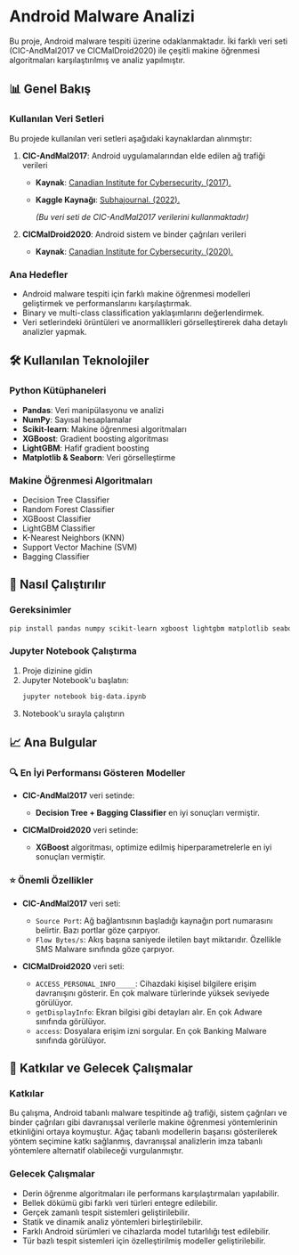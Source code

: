 # Android Malware Analizi

Bu proje, Android malware tespiti üzerine odaklanmaktadır. İki farklı veri seti (CIC-AndMal2017 ve CICMalDroid2020) ile çeşitli makine öğrenmesi algoritmaları karşılaştırılmış ve analiz yapılmıştır.

## 📊 Genel Bakış

### Kullanılan Veri Setleri

Bu projede kullanılan veri setleri aşağıdaki kaynaklardan alınmıştır:

1. **CIC-AndMal2017**: Android uygulamalarından elde edilen ağ trafiği verileri
   - **Kaynak**: [Canadian Institute for Cybersecurity. (2017).](https://www.unb.ca/cic/datasets/andmal2017.html)
   - **Kaggle Kaynağı**: [Subhajournal. (2022).](https://www.kaggle.com/datasets/subhajournal/android-malware-detection)

     _(Bu veri seti de CIC-AndMal2017 verilerini kullanmaktadır)_

2. **CICMalDroid2020**: Android sistem ve binder çağrıları verileri
   - **Kaynak**: [Canadian Institute for Cybersecurity. (2020).](https://www.unb.ca/cic/datasets/maldroid-2020.html)

### Ana Hedefler

- Android malware tespiti için farklı makine öğrenmesi modelleri geliştirmek ve performanslarını karşılaştırmak.
- Binary ve multi-class classification yaklaşımlarını değerlendirmek.
- Veri setlerindeki örüntüleri ve anormallikleri görselleştirerek daha detaylı analizler yapmak.

## 🛠️ Kullanılan Teknolojiler

### Python Kütüphaneleri

- **Pandas**: Veri manipülasyonu ve analizi
- **NumPy**: Sayısal hesaplamalar
- **Scikit-learn**: Makine öğrenmesi algoritmaları
- **XGBoost**: Gradient boosting algoritması
- **LightGBM**: Hafif gradient boosting
- **Matplotlib & Seaborn**: Veri görselleştirme

### Makine Öğrenmesi Algoritmaları

- Decision Tree Classifier
- Random Forest Classifier
- XGBoost Classifier
- LightGBM Classifier
- K-Nearest Neighbors (KNN)
- Support Vector Machine (SVM)
- Bagging Classifier

## 🚀 Nasıl Çalıştırılır

### Gereksinimler

```bash
pip install pandas numpy scikit-learn xgboost lightgbm matplotlib seaborn
```

### Jupyter Notebook Çalıştırma

1. Proje dizinine gidin
2. Jupyter Notebook'u başlatın:
   ```bash
   jupyter notebook big-data.ipynb
   ```
3. Notebook'u sırayla çalıştırın

## 📈 Ana Bulgular

### 🔍 En İyi Performansı Gösteren Modeller

- **CIC-AndMal2017** veri setinde:
  - **Decision Tree + Bagging Classifier** en iyi sonuçları vermiştir.

- **CICMalDroid2020** veri setinde:
  - **XGBoost** algoritması, optimize edilmiş hiperparametrelerle en iyi sonuçları vermiştir.

### ⭐ Önemli Özellikler

- **CIC-AndMal2017** veri seti:
  - `Source Port`: Ağ bağlantısının başladığı kaynağın port numarasını belirtir. Bazı portlar göze çarpıyor.
  - `Flow Bytes/s`: Akış başına saniyede iletilen bayt miktarıdır. Özellikle SMS Malware sınıfında göze çarpıyor.

- **CICMalDroid2020** veri seti:
  - `ACCESS_PERSONAL_INFO_____`: Cihazdaki kişisel bilgilere erişim davranışını gösterir. En çok malware türlerinde yüksek seviyede görülüyor.
  - `getDisplayInfo`: Ekran bilgisi gibi detayları alır. En çok Adware sınıfında görülüyor.
  - `access`: Dosyalara erişim izni sorgular. En çok Banking Malware sınıfında görülüyor.


## 🎯 Katkılar ve Gelecek Çalışmalar

### Katkılar

Bu çalışma, Android tabanlı malware tespitinde ağ trafiği, sistem çağrıları ve binder çağrıları gibi davranışsal verilerle makine öğrenmesi yöntemlerinin etkinliğini ortaya koymuştur. Ağaç tabanlı modellerin başarısı gösterilerek yöntem seçimine katkı sağlanmış, davranışsal analizlerin imza tabanlı yöntemlere alternatif olabileceği vurgulanmıştır.

### Gelecek Çalışmalar

- Derin öğrenme algoritmaları ile performans karşılaştırmaları yapılabilir.
- Bellek dökümü gibi farklı veri türleri entegre edilebilir.
- Gerçek zamanlı tespit sistemleri geliştirilebilir.
- Statik ve dinamik analiz yöntemleri birleştirilebilir.
- Farklı Android sürümleri ve cihazlarda model tutarlılığı test edilebilir.
- Tür bazlı tespit sistemleri için özelleştirilmiş modeller geliştirilebilir.
